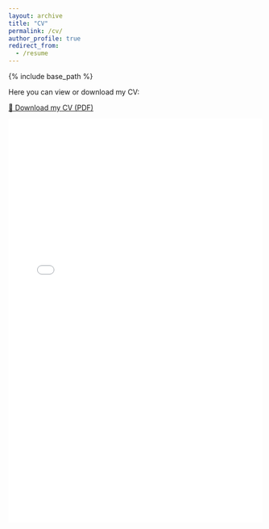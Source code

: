 ```yaml
---
layout: archive
title: "CV"
permalink: /cv/
author_profile: true
redirect_from:
  - /resume
---
```


{% include base_path %}

Here you can view or download my CV:

[📄 Download my CV (PDF)](/files/cv_eng.pdf)

<embed src="/files/cv_eng.pdf" type="application/pdf" width="100%" height="800px" />

